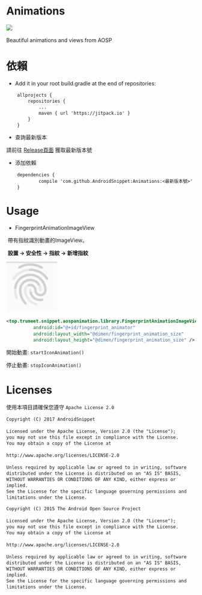 # Animations

[![](https://jitpack.io/v/AndroidSnippet/Animations.svg)](https://jitpack.io/#AndroidSnippet/Animations)

Beautiful animations and views from AOSP

# 依賴

* Add it in your root build.gradle at the end of repositories:
```
	allprojects {
		repositories {
			...
			maven { url 'https://jitpack.io' }
		}
	}
```

* 查詢最新版本

請前往 [Release頁面](https://github.com/AndroidSnippet/Animations/releases) 獲取最新版本號

* 添加依賴

```
    dependencies {
	        compile 'com.github.AndroidSnippet:Animations:<最新版本號>'
	}
```

# Usage


* FingerprintAnimationImageView

  帶有指紋識別動畫的ImageView。

  **設置 -> 安全性 -> 指紋 -> 新增指紋**

   ![FingerprintAnimationImageView](https://raw.githubusercontent.com/AndroidSnippet/Animations/master/art/FingerprintAnimationImageView_0.PNG)

   ```xml
   <top.trumeet.snippet.aospanimation.library.FingerprintAnimationImageView
             android:id="@+id/fingerprint_animator"
             android:layout_width="@dimen/fingerprint_animation_size"
             android:layout_height="@dimen/fingerprint_animation_size" />
   ```

   開始動畫: `startIconAnimation()`

   停止動畫: `stopIconAnimation()`

# Licenses
使用本項目請確保您遵守 `Apache License 2.0`
```
Copyright (C) 2017 AndroidSnippet

Licensed under the Apache License, Version 2.0 (the "License");
you may not use this file except in compliance with the License.
You may obtain a copy of the License at

http://www.apache.org/licenses/LICENSE-2.0

Unless required by applicable law or agreed to in writing, software
distributed under the License is distributed on an "AS IS" BASIS,
WITHOUT WARRANTIES OR CONDITIONS OF ANY KIND, either express or implied.
See the License for the specific language governing permissions and
limitations under the License.
```
```
Copyright (C) 2015 The Android Open Source Project

Licensed under the Apache License, Version 2.0 (the "License");
you may not use this file except in compliance with the License.
You may obtain a copy of the License at

http://www.apache.org/licenses/LICENSE-2.0

Unless required by applicable law or agreed to in writing, software
distributed under the License is distributed on an "AS IS" BASIS,
WITHOUT WARRANTIES OR CONDITIONS OF ANY KIND, either express or implied.
See the License for the specific language governing permissions and
limitations under the License.
```